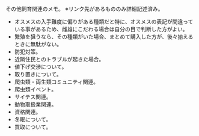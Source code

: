 ---
---

その他飼育関連のメモ。
※リンク先があるもののみ詳細記述済み。  

* オスメスの入手難度に偏りがある種類だと特に、オスメスの表記が間違っている事があるため、雌雄にこだわる場合は自分の目で判断した方がよい。
* 繁殖を狙うなら、その種類がいた場合、まとめて購入した方が、後々揃えるときに無駄がない。
* 防犯対策。
* 近隣住民とのトラブルが起きた場合。
* 値下げ交渉について。
* 取り置きについて。
* 爬虫類・両生類コミュニティ関連。
* 爬虫類イベント。
* サイテス関連。
* 動物取扱業関連。
* 資格関連。
* 冬眠について。
* 買取について。
